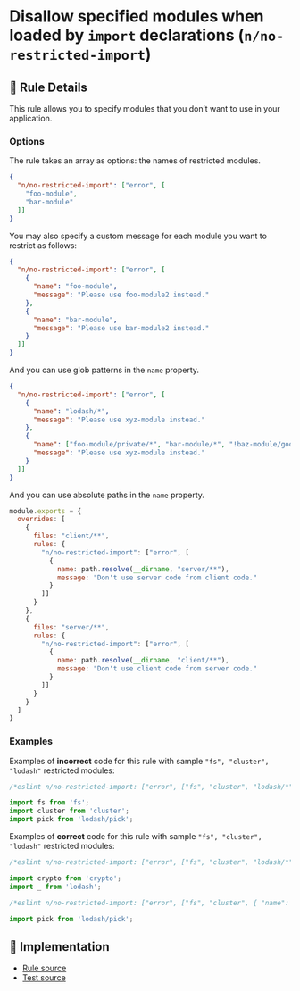 # Disallow specified modules when loaded by `import` declarations (`n/no-restricted-import`)

<!-- end auto-generated rule header -->

## 📖 Rule Details

This rule allows you to specify modules that you don’t want to use in your application.

### Options

The rule takes an array as options: the names of restricted modules.

```json
{
  "n/no-restricted-import": ["error", [
    "foo-module",
    "bar-module"
  ]]
}
```

You may also specify a custom message for each module you want to restrict as follows:

```json
{
  "n/no-restricted-import": ["error", [
    {
      "name": "foo-module",
      "message": "Please use foo-module2 instead."
    },
    {
      "name": "bar-module",
      "message": "Please use bar-module2 instead."
    }
  ]]
}
```

And you can use glob patterns in the `name` property.

```json
{
  "n/no-restricted-import": ["error", [
    {
      "name": "lodash/*",
      "message": "Please use xyz-module instead."
    },
    {
      "name": ["foo-module/private/*", "bar-module/*", "!baz-module/good"],
      "message": "Please use xyz-module instead."
    }
  ]]
}
```

And you can use absolute paths in the `name` property.

```js
module.exports = {
  overrides: [
    {
      files: "client/**",
      rules: {
        "n/no-restricted-import": ["error", [
          {
            name: path.resolve(__dirname, "server/**"),
            message: "Don't use server code from client code."
          }
        ]]
      }
    },
    {
      files: "server/**",
      rules: {
        "n/no-restricted-import": ["error", [
          {
            name: path.resolve(__dirname, "client/**"),
            message: "Don't use client code from server code."
          }
        ]]
      }
    }
  ]
}
```

### Examples

Examples of **incorrect** code for this rule with sample `"fs", "cluster", "lodash"` restricted modules:

```js
/*eslint n/no-restricted-import: ["error", ["fs", "cluster", "lodash/*"]]*/

import fs from 'fs';
import cluster from 'cluster';
import pick from 'lodash/pick';
```

Examples of **correct** code for this rule with sample `"fs", "cluster", "lodash"` restricted modules:

```js
/*eslint n/no-restricted-import: ["error", ["fs", "cluster", "lodash/*"]]*/

import crypto from 'crypto';
import _ from 'lodash';
```

```js
/*eslint n/no-restricted-import: ["error", ["fs", "cluster", { "name": ["lodash/*", "!lodash/pick"] }]]*/

import pick from 'lodash/pick';
```

## 🔎 Implementation

- [Rule source](https://github.com/eslint-community/eslint-plugin-n/tree/master/lib/rules/no-restricted-import.js)
- [Test source](https://github.com/eslint-community/eslint-plugin-n/tree/master/tests/lib/rules/no-restricted-import.js)
